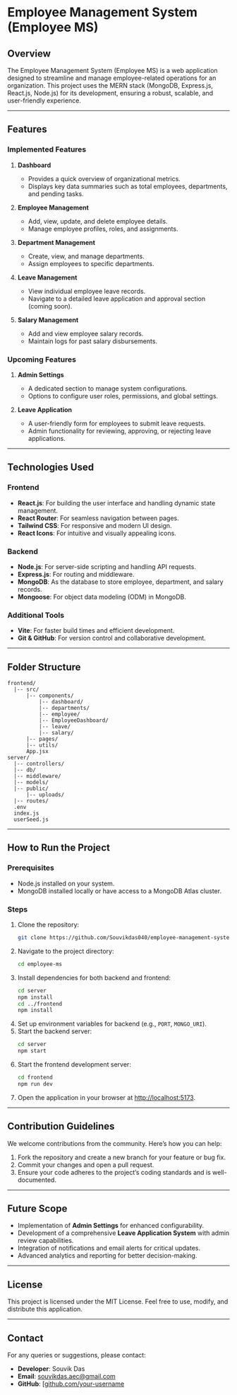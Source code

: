 # Employee Management System (Employee MS)

## Overview
The Employee Management System (Employee MS) is a web application designed to streamline and manage employee-related operations for an organization. This project uses the MERN stack (MongoDB, Express.js, React.js, Node.js) for its development, ensuring a robust, scalable, and user-friendly experience.

---

## Features

### **Implemented Features**
1. **Dashboard**
   - Provides a quick overview of organizational metrics.
   - Displays key data summaries such as total employees, departments, and pending tasks.

2. **Employee Management**
   - Add, view, update, and delete employee details.
   - Manage employee profiles, roles, and assignments.

3. **Department Management**
   - Create, view, and manage departments.
   - Assign employees to specific departments.

4. **Leave Management**
   - View individual employee leave records.
   - Navigate to a detailed leave application and approval section (coming soon).

5. **Salary Management**
   - Add and view employee salary records.
   - Maintain logs for past salary disbursements.

### **Upcoming Features**
1. **Admin Settings**
   - A dedicated section to manage system configurations.
   - Options to configure user roles, permissions, and global settings.

2. **Leave Application**
   - A user-friendly form for employees to submit leave requests.
   - Admin functionality for reviewing, approving, or rejecting leave applications.

---

## Technologies Used

### Frontend
- **React.js**: For building the user interface and handling dynamic state management.
- **React Router**: For seamless navigation between pages.
- **Tailwind CSS**: For responsive and modern UI design.
- **React Icons**: For intuitive and visually appealing icons.

### Backend
- **Node.js**: For server-side scripting and handling API requests.
- **Express.js**: For routing and middleware.
- **MongoDB**: As the database to store employee, department, and salary records.
- **Mongoose**: For object data modeling (ODM) in MongoDB.

### Additional Tools
- **Vite**: For faster build times and efficient development.
- **Git & GitHub**: For version control and collaborative development.

---

## Folder Structure
```plaintext
frontend/
  |-- src/
      |-- components/
          |-- dashboard/
          |-- departments/
          |-- employee/
          |-- EmployeeDashboard/
          |-- leave/
          |-- salary/
      |-- pages/
      |-- utils/
      App.jsx
server/
  |-- controllers/
  |-- db/
  |-- middleware/
  |-- models/
  |-- public/
      |-- uploads/
  |-- routes/
  .env
  index.js
  userSeed.js
```

---

## How to Run the Project

### Prerequisites
- Node.js installed on your system.
- MongoDB installed locally or have access to a MongoDB Atlas cluster.

### Steps
1. Clone the repository:
   ```bash
   git clone https://github.com/Souvikdas040/employee-management-system.git
   ```
2. Navigate to the project directory:
   ```bash
   cd employee-ms
   ```
3. Install dependencies for both backend and frontend:
   ```bash
   cd server
   npm install
   cd ../frontend
   npm install
   ```
4. Set up environment variables for backend (e.g., `PORT`, `MONGO_URI`).
5. Start the backend server:
   ```bash
   cd server
   npm start
   ```
6. Start the frontend development server:
   ```bash
   cd frontend
   npm run dev
   ```
7. Open the application in your browser at [http://localhost:5173](http://localhost:5173).

---

## Contribution Guidelines
We welcome contributions from the community. Here’s how you can help:
1. Fork the repository and create a new branch for your feature or bug fix.
2. Commit your changes and open a pull request.
3. Ensure your code adheres to the project’s coding standards and is well-documented.

---

## Future Scope
- Implementation of **Admin Settings** for enhanced configurability.
- Development of a comprehensive **Leave Application System** with admin review capabilities.
- Integration of notifications and email alerts for critical updates.
- Advanced analytics and reporting for better decision-making.

---

## License
This project is licensed under the MIT License. Feel free to use, modify, and distribute this application.

---

## Contact
For any queries or suggestions, please contact:
- **Developer**: Souvik Das
- **Email**: [souvikdas.aec@gmail.com](mailto:souvikdas.aec@gmail.com)
- **GitHub**: [[github.com/your-username](https://github.com/Souvikdas040)
